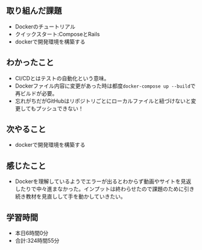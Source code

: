 ## 取り組んだ課題
- Dockerのチュートリアル
- クイックスタート:ComposeとRails
- dockerで開発環境を構築する
## わかったこと
- CI/CDとはテストの自動化という意味。
- Dockerファイル内容に変更があった時は都度`docker-compose up --build`で再ビルドが必要。
- 忘れがちだがGitHubはリポジトリごとにローカルファイルと紐づけないと変更してもプッシュできない！
## 次やること
- dockerで開発環境を構築する
## 感じたこと
- Dockerを理解しているようでエラーが出るとわからず動画やサイトを見返したりで中々進まなかった。インプットは終わらせたので課題のために引き続き教材を見直しして手を動かしていきたい。
## 学習時間
- 本日6時間0分<br>
- 合計:324時間55分
